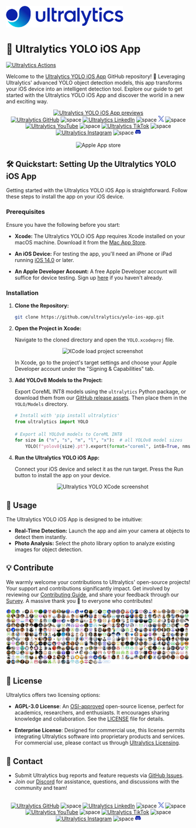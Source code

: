 <img src="https://raw.githubusercontent.com/ultralytics/assets/main/logo/Ultralytics_Logotype_Original.svg" width="320">

# 🚀 Ultralytics YOLO iOS App

[![Ultralytics Actions](https://github.com/ultralytics/yolo-ios-app/actions/workflows/format.yml/badge.svg)](https://github.com/ultralytics/yolo-ios-app/actions/workflows/format.yml)

Welcome to the [Ultralytics YOLO iOS App](https://apps.apple.com/us/app/idetection/id1452689527) GitHub repository! 📖 Leveraging Ultralytics' advanced YOLO object detection models, this app transforms your iOS device into an intelligent detection tool. Explore our guide to get started with the Ultralytics YOLO iOS App and discover the world in a new and exciting way.

<div align="center">
  <a href="https://apps.apple.com/us/app/xcode/id497799835" target="_blank"><img width="90%" src="https://github.com/ultralytics/ultralytics/assets/26833433/fd3c8a92-fec0-4253-b4ac-ee94f5ced3fb" alt="Ultralytics YOLO iOS App previews"></a>
  <br>
  <a href="https://github.com/ultralytics"><img src="https://github.com/ultralytics/assets/raw/main/social/logo-social-github.png" width="3%" alt="Ultralytics GitHub"></a>
  <img src="https://github.com/ultralytics/assets/raw/main/social/logo-transparent.png" width="3%" alt="space">
  <a href="https://www.linkedin.com/company/ultralytics/"><img src="https://github.com/ultralytics/assets/raw/main/social/logo-social-linkedin.png" width="3%" alt="Ultralytics LinkedIn"></a>
  <img src="https://github.com/ultralytics/assets/raw/main/social/logo-transparent.png" width="3%" alt="space">
  <a href="https://twitter.com/ultralytics"><img src="https://github.com/ultralytics/assets/raw/main/social/logo-social-twitter.png" width="3%" alt="Ultralytics Twitter"></a>
  <img src="https://github.com/ultralytics/assets/raw/main/social/logo-transparent.png" width="3%" alt="space">
  <a href="https://youtube.com/ultralytics"><img src="https://github.com/ultralytics/assets/raw/main/social/logo-social-youtube.png" width="3%" alt="Ultralytics YouTube"></a>
  <img src="https://github.com/ultralytics/assets/raw/main/social/logo-transparent.png" width="3%" alt="space">
  <a href="https://www.tiktok.com/@ultralytics"><img src="https://github.com/ultralytics/assets/raw/main/social/logo-social-tiktok.png" width="3%" alt="Ultralytics TikTok"></a>
  <img src="https://github.com/ultralytics/assets/raw/main/social/logo-transparent.png" width="3%" alt="space">
  <a href="https://www.instagram.com/ultralytics/"><img src="https://github.com/ultralytics/assets/raw/main/social/logo-social-instagram.png" width="3%" alt="Ultralytics Instagram"></a>
  <img src="https://github.com/ultralytics/assets/raw/main/social/logo-transparent.png" width="3%" alt="space">
  <a href="https://ultralytics.com/discord"><img src="https://github.com/ultralytics/assets/raw/main/social/logo-social-discord.png" width="3%" alt="Ultralytics Discord"></a>
  <br>
  <br>
  <a href="https://apps.apple.com/us/app/idetection/id1452689527" style="text-decoration:none;">
    <img src="https://raw.githubusercontent.com/ultralytics/assets/master/app/app-store.svg" width="15%" alt="Apple App store"></a>
</div>

## 🛠 Quickstart: Setting Up the Ultralytics YOLO iOS App

Getting started with the Ultralytics YOLO iOS App is straightforward. Follow these steps to install the app on your iOS device.

### Prerequisites

Ensure you have the following before you start:

- **Xcode:** The Ultralytics YOLO iOS App requires Xcode installed on your macOS machine. Download it from the [Mac App Store](https://apps.apple.com/us/app/xcode/id497799835).

- **An iOS Device:** For testing the app, you'll need an iPhone or iPad running [iOS 14.0](https://www.apple.com/ios) or later.

- **An Apple Developer Account:** A free Apple Developer account will suffice for device testing. Sign up [here](https://developer.apple.com/) if you haven't already.

### Installation

1. **Clone the Repository:**

    ```sh
    git clone https://github.com/ultralytics/yolo-ios-app.git
    ```

2. **Open the Project in Xcode:**

    Navigate to the cloned directory and open the `YOLO.xcodeproj` file.

    <p align="center">
    <img width="50%" src="https://github.com/ultralytics/ultralytics/assets/26833433/e0053238-4a7c-4d18-8720-6ce24c73dea0" alt="XCode load project screenshot">
    </p>

    In Xcode, go to the project's target settings and choose your Apple Developer account under the "Signing & Capabilities" tab.

3. **Add YOLOv8 Models to the Project:**

    Export CoreML INT8 models using the `ultralytics` Python package, or download them from our [GitHub release assets](https://github.com/ultralytics/yolo-ios-app). Then place them in the `YOLO/Models` directory.

    ```python
    # Install with 'pip install ultralytics'
    from ultralytics import YOLO

    # Export all YOLOv8 models to CoreML INT8 
    for size in ("n", "s", "m", "l", "x"):  # all YOLOv8 model sizes
        YOLO(f"yolov8{size}.pt").export(format="coreml", int8=True, nms=True, imgsz=[640, 384])
    ```

4. **Run the Ultralytics YOLO iOS App:**

    Connect your iOS device and select it as the run target. Press the Run button to install the app on your device.

    <p align="center">
    <img width="100%" src="https://github.com/ultralytics/ultralytics/assets/26833433/d2c6a7b7-fa8b-4130-a57f-4241f7a42ff2" alt="Ultralytics YOLO XCode screenshot">
    </p>

## 🚀 Usage

The Ultralytics YOLO iOS App is designed to be intuitive:

- **Real-Time Detection:** Launch the app and aim your camera at objects to detect them instantly.
- **Photo Analysis:** Select the photo library option to analyze existing images for object detection.

## 💡 Contribute

We warmly welcome your contributions to Ultralytics' open-source projects! Your support and contributions significantly impact. Get involved by reviewing our [Contributing Guide](https://docs.ultralytics.com/help/contributing), and share your feedback through our [Survey](https://ultralytics.com/survey?utm_source=github&utm_medium=social&utm_campaign=Survey). A massive thank you 🙏 to everyone who contributes!

<a href="https://github.com/ultralytics/yolov5/graphs/contributors">
<img width="100%" src="https://github.com/ultralytics/assets/raw/main/im/image-contributors.png" alt="Ultralytics open-source contributors"></a>

## 📄 License

Ultralytics offers two licensing options:

- **AGPL-3.0 License**: An [OSI-approved](https://opensource.org/licenses/) open-source license, perfect for academics, researchers, and enthusiasts. It encourages sharing knowledge and collaboration. See the [LICENSE](https://github.com/ultralytics/ultralytics/blob/main/LICENSE) file for details.

- **Enterprise License**: Designed for commercial use, this license permits integrating Ultralytics software into proprietary products and services. For commercial use, please contact us through [Ultralytics Licensing](https://ultralytics.com/license).

## 🤝 Contact

- Submit Ultralytics bug reports and feature requests via [GitHub Issues](https://github.com/ultralytics/yolo-ios-app/issues).
- Join our [Discord](https://ultralytics.com/discord) for assistance, questions, and discussions with the community and team!

<br>
<div align="center">
  <a href="https://github.com/ultralytics"><img src="https://github.com/ultralytics/assets/raw/main/social/logo-social-github.png" width="3%" alt="Ultralytics GitHub"></a>
  <img src="https://github.com/ultralytics/assets/raw/main/social/logo-transparent.png" width="3%" alt="space">
  <a href="https://www.linkedin.com/company/ultralytics/"><img src="https://github.com/ultralytics/assets/raw/main/social/logo-social-linkedin.png" width="3%" alt="Ultralytics LinkedIn"></a>
  <img src="https://github.com/ultralytics/assets/raw/main/social/logo-transparent.png" width="3%" alt="space">
  <a href="https://twitter.com/ultralytics"><img src="https://github.com/ultralytics/assets/raw/main/social/logo-social-twitter.png" width="3%" alt="Ultralytics Twitter"></a>
  <img src="https://github.com/ultralytics/assets/raw/main/social/logo-transparent.png" width="3%" alt="space">
  <a href="https://youtube.com/ultralytics"><img src="https://github.com/ultralytics/assets/raw/main/social/logo-social-youtube.png" width="3%" alt="Ultralytics YouTube"></a>
  <img src="https://github.com/ultralytics/assets/raw/main/social/logo-transparent.png" width="3%" alt="space">
  <a href="https://www.tiktok.com/@ultralytics"><img src="https://github.com/ultralytics/assets/raw/main/social/logo-social-tiktok.png" width="3%" alt="Ultralytics TikTok"></a>
  <img src="https://github.com/ultralytics/assets/raw/main/social/logo-transparent.png" width="3%" alt="space">
  <a href="https://www.instagram.com/ultralytics/"><img src="https://github.com/ultralytics/assets/raw/main/social/logo-social-instagram.png" width="3%" alt="Ultralytics Instagram"></a>
  <img src="https://github.com/ultralytics/assets/raw/main/social/logo-transparent.png" width="3%" alt="space">
  <a href="https://ultralytics.com/discord"><img src="https://github.com/ultralytics/assets/raw/main/social/logo-social-discord.png" width="3%" alt="Ultralytics Discord"></a>
</div>
